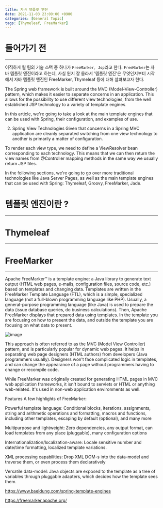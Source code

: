 ```yaml
---
title: 자바 템플릿 엔진
date: 2021-11-03 23:00:00 +0900
categories: [General Topic]
tags: [Thymeleaf, FreeMarker]
---
```


# 들어가기 전
---
이직하게 될 팀의 기술 스택 중 하나가 `FreeMarker, Jsp`라고 한다. `FreeMarker`는 자바 템플릿 엔진이라고 하는데,
사실 뭔지 잘 몰라서 '템플릿 엔진'은 무엇인지부터 시작해서 자바 템플릿 엔진인 FreeMarker, Thymeleaf 등에 대해 살펴보고자 한다.


The Spring web framework is built around the MVC (Model-View-Controller) pattern, which makes it easier to separate concerns in an application. This allows for the possibility to use different view technologies, from the well established JSP technology to a variety of template engines.

In this article, we're going to take a look at the main template engines that can be used with Spring, their configuration, and examples of use.

2. Spring View Technologies
Given that concerns in a Spring MVC application are cleanly separated switching from one view technology to another is primarily a matter of configuration.

To render each view type, we need to define a ViewResolver bean corresponding to each technology. This means that we can then return the view names from @Controller mapping methods in the same way we usually return JSP files.

In the following sections, we're going to go over more traditional technologies like Java Server Pages, as well as the main template engines that can be used with Spring: Thymeleaf, Groovy, FreeMarker, Jade.

# 템플릿 엔진이란 ?
---



# Thymeleaf
---

# FreeMarker
---
Apache FreeMarker™ is a template engine: a Java library to generate text output (HTML web pages, e-mails, configuration files, source code, etc.) based on templates and changing data. Templates are written in the FreeMarker Template Language (FTL), which is a simple, specialized language (not a full-blown programming language like PHP). Usually, a general-purpose programming language (like Java) is used to prepare the data (issue database queries, do business calculations). Then, Apache FreeMarker displays that prepared data using templates. In the template you are focusing on how to present the data, and outside the template you are focusing on what data to present.

![image](https://user-images.githubusercontent.com/64415489/140529292-f3dc6b00-be2e-4349-a6d3-dd24f0bab139.png)

This approach is often referred to as the MVC (Model View Controller) pattern, and is particularly popular for dynamic web pages. It helps in separating web page designers (HTML authors) from developers (Java programmers usually). Designers won't face complicated logic in templates, and can change the appearance of a page without programmers having to change or recompile code.

While FreeMarker was originally created for generating HTML pages in MVC web application frameworks, it isn't bound to servlets or HTML or anything web-related. It's used in non-web application environments as well.

Features
A few highlights of FreeMarker:

Powerful template language: Conditional blocks, iterations, assignments, string and arithmetic operations and formatting, macros and functions, including other templates, escaping by default (optional), and many more

Multipurpose and lightweight: Zero dependencies, any output format, can load templates from any place (pluggable), many configuration options

Internationalization/localization-aware: Locale sensitive number and date/time formatting, localized template variations.

XML processing capabilities: Drop XML DOM-s into the data-model and traverse them, or even process them declaratively

Versatile data-model: Java objects are exposed to the template as a tree of variables through pluggable adapters, which decides how the template sees them.


https://www.baeldung.com/spring-template-engines

https://freemarker.apache.org/


